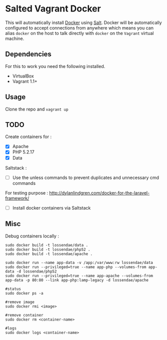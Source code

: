 # Salted Vagrant Docker

This will automatically install [Docker](http://docker.io) using [Salt](http://saltstack.com/).
Docker will be automatically configured to accept connections from anywhere which means
you can alias ``docker`` on the host to talk directly with ``docker`` on the ``Vagrant`` virtual machine.

## Dependencies

For this to work you need the following installed.

* VirtualBox
* Vagrant 1.1+

## Usage

Clone the repo and ``vagrant up``

## TODO

Create containers for : 

- [x] Apache 
- [x] PHP 5.2.17 
- [x] Data

Saltstack :

- [ ] Use the unless commands to prevent duplicates and unnecessary cmd commands

For testing purpose : http://dylanlindgren.com/docker-for-the-laravel-framework/

- [ ] Install docker containers via Saltstack

## Misc

Debug containers locally :

```
sudo docker build -t lossendae/data .
sudo docker build -t lossendae/php52 .
sudo docker build -t lossendae/apache .

sudo docker run --name app-data -v /app:/var/www:rw lossendae/data 
sudo docker run --privileged=true --name app-php --volumes-from app-data -d lossendae/php52  
sudo docker run --privileged=true --name app-apache --volumes-from app-data -p 80:80 --link app-php:lamp-legacy -d lossendae/apache  

#status
sudo docker ps -a

#remove image
sudo docker rmi <image>

#remove container
sudo docker rm <container-name>

#logs
sudo docker logs <container-name>
```